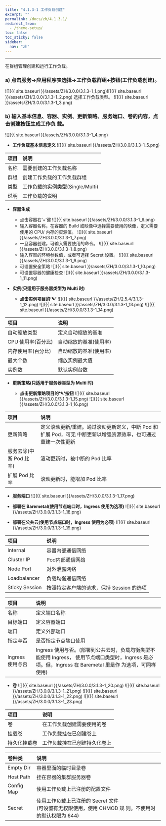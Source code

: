 ```yaml
---
title: "4.1.3-1 工作负载创建"
excerpt: ""
permalink: /docs/zh/4.1.3.1/
redirect_from:
  - /theme-setup/
toc: false
toc_sticky: false
sidebar:
  nav: "zh"
---
```


---
在群组管理创建和运行工作负载。

### a\) 点击服务→应用程序表选择→工作负载群组+按钮(工作负载创建)。
![]({{ site.baseurl }}/assets/ZH/3.0.0/3.1.3-1_1.png)![]({{ site.baseurl }}/assets/ZH/3.0.0/3.1.3-1_2.png)
选择工作负载类型。
![]({{ site.baseurl }}/assets/ZH/3.0.0/3.1.3-1_3.png)

### b\) 输入基本信息、容器、实例、更新策略、服务端口、卷的内容，点击创建按钮生成工作负 载。
![]({{ site.baseurl }}/assets/ZH/3.0.0/3.1.3-1_4.png)

* **工作负载基本信息定义**
![]({{ site.baseurl }}/assets/ZH/3.0.0/3.1.3-1_5.png)

| **项目** | **说明** |
| :--- | :--- |
| 名称 | 需要创建的工作负载名称 |
| 群组 | 创建工作负载的工作负载群组 |
| 类型 | 工作负载的实例类型(Single/Multi) |
| 说明 | 工作负载的说明 |

* **容器生成**

  * 点击容器右‘+’键
  ![]({{ site.baseurl }}/assets/ZH/3.0.0/3.1.3-1_6.png)
  * 输入容器名称，在容器的 Build 或映像中选择需要使用的映像，定义需要使用的 CPU/ 内存的资源值。
  ![]({{ site.baseurl }}/assets/ZH/3.0.0/3.1.3-1_7.png)
  * 一旦容器创建，可输入需要使用的命令。
  ![]({{ site.baseurl }}/assets/ZH/3.0.0/3.1.3-1_8.png)
  * 输入容器的环境参数值，或者可选择 Secret 设置。
  ![]({{ site.baseurl }}/assets/ZH/3.0.0/3.1.3-1_9.png)
  * 可设置安全策略
  ![]({{ site.baseurl }}/assets/ZH/3.0.0/3.1.3-1_10.png)
  * 可设置容器的健康检查
  ![]({{ site.baseurl }}/assets/ZH/3.0.0/3.1.3-1_11.png)

* **实例(只适用于服务器类型为 Multi 时)**

  * **点击实例项目的‘✎’**
  ![]({{ site.baseurl }}/assets/ZH/2.5.4/3.1.3-1_12.png)
  ![]({{ site.baseurl }}/assets/ZH/3.0.0/3.1.3-1_13.png)
  ![]({{ site.baseurl }}/assets/ZH/3.0.0/3.1.3-1_14.png)

| **项目** | **说明** |
| :--- | :--- |
| 自动缩放类型 | 定义自动缩放的基准 |
| CPU 使用率(百分比) | 自动缩放的基准(使用率) |
| 内存使用率(百分比) | 自动缩放的基准(使用率) |
| 最大个数 | 缩放实例最大值 |
| 实例数 | 默认实例台数 |

* **更新策略(只适用于服务器类型为 Multi 时)**

  * **点击更新策略项目的‘✎’按钮**
  ![]({{ site.baseurl }}/assets/ZH/3.0.0/3.1.3-1_15.png)
  ![]({{ site.baseurl }}/assets/ZH/3.0.0/3.1.3-1_16.png)

| **项目** | **说明** |
| :--- | :--- |
| 更新策略 | 定义滚动更新/重建。通过滚动更新定义，中断 Pod 和扩展 Pod，可无 中断更新以增强资源效率，也可通过重建一次性更新 |
| 服务去除(中断 Pod 比率) | 滚动更新时，被中断的 Pod 比率 |
| 扩展 Pod 比率 | 滚动更新时，能增加 Pod 比率 |

* **服务端口**
![]({{ site.baseurl }}/assets/ZH/3.0.0/3.1.3-1_17.png)

* **部署在 Baremetal(使用节点端口时，Ingress 使用为选项)**
![]({{ site.baseurl }}/assets/ZH/3.0.0/3.1.3-1_18.png)

* **部署在公共云(使用节点端口时，Ingress 使用为必项)**
![]({{ site.baseurl }}/assets/ZH/3.0.0/3.1.3-1_19.png)

| **项目** | **说明** |
| :--- | :--- |
| Internal | 容器内部通信网络 |
| Cluster IP | Pod内部通信网络 |
| Node Port | 对外泄露网络 |
| Loadbalancer | 负载均衡通信网络 |
| Sticky Session | 按照特定客户端的请求，保持 Session 的选项 |

| **项目** | **说明** |
| :--- | :--- |
| 名称 | 定义端口名称 |
| 目标端口 | 定义容器端口 |
| 端口 | 定义外部端口 |
| 指定与否 | 是否指定节点端口使用 |
| Ingress 使用与否 | Ingress 使用与否。(部署到公共云时，负载均衡类型不能使用 Ingress， 使用节点端口类型时，Ingress 是必项。但，Ingress 在 Baremetal 里是作 为选项，可同样使用) |

* **卷**
![]({{ site.baseurl }}/assets/ZH/3.0.0/3.1.3-1_20.png)
![]({{ site.baseurl }}/assets/ZH/3.0.0/3.1.3-1_21.png)
![]({{ site.baseurl }}/assets/ZH/3.0.0/3.1.3-1_22.png)
![]({{ site.baseurl }}/assets/ZH/3.0.0/3.1.3-1_23.png)

| **项目** | 说明 |
| :--- | :--- |
| 卷 | 在工作负载创建需要使用的卷 |
| 挂载卷 | 工作负载挂在已创建卷上 |
| 持久化挂载卷 | 工作负载挂在已创建持久化卷上 |

| **卷种类** | **说明** |
| :--- | :--- |
| Empty Dir | 容器里面的临时目录卷 |
| Host Path | 挂在容器的集群服务器卷 |
| Config Map | 使用工作负载上已注册的配置文件 |
| Secret | 使用工作负载上已注册的 Secret 文件<br/>(可设置有无权限使用，使用 CHMOD 规 则。不使用时的默认权限为 644) |
